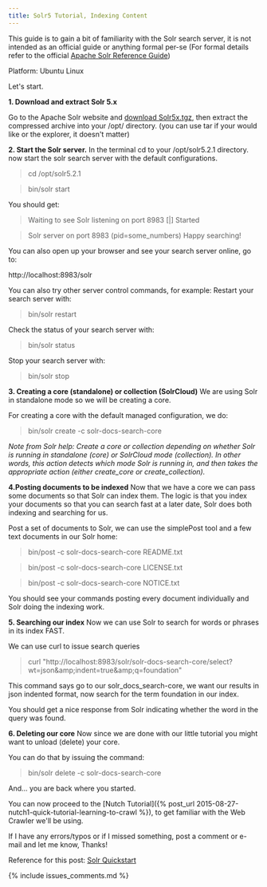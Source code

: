 ```yaml
---
title: Solr5 Tutorial, Indexing Content
---
```


This guide is to gain a bit of familiarity with the Solr search server, it is
not intended as an official guide or anything formal per-se (For formal details
refer to the official 
[Apache Solr Reference Guide](https://cwiki.apache.org/confluence/display/solr/Apache+Solr+Reference+Guide))

Platform: Ubuntu Linux

Let's start.

**1. Download and extract Solr 5.x**

Go to the Apache Solr website and [download Solr5x.tgz](http://www.apache.org/dyn/closer.cgi), 
then extract the compressed archive into your /opt/ directory. (you can use tar 
if your would like or the explorer, it doesn't matter)

**2. Start the Solr server.** 
In the terminal cd to your /opt/solr5.2.1
directory. now start the solr search server with the default configurations.

> cd /opt/solr5.2.1 

> bin/solr start 

You should get:

> Waiting to see Solr listening on port 8983 [|] Started

> Solr server on port 8983 (pid=some_numbers) Happy searching! 

You can also open up your browser and see your search server online, go to:

http://localhost:8983/solr

You can also try other server control commands, for example: Restart your search
server with:

> bin/solr restart

Check the status of your search server with:

> bin/solr status 

Stop your search server with:

> bin/solr stop 

**3. Creating a core (standalone) or collection (SolrCloud)** 
We are using Solr in standalone mode so we will be creating a core.

For creating a core with the default managed configuration, we do:

> bin/solr create -c solr-docs-search-core 

_Note from Solr help: Create a core or collection depending on whether Solr is
running in standalone (core) or SolrCloud mode (collection). In other words,
this action detects which mode Solr is running in, and then takes the
appropriate action (either create_core or create_collection)._

**4.Posting documents to be indexed** 
Now that we have a core we can pass some documents so that Solr can index them. 
The logic is that you index your documents so that you can search fast at a later 
date, Solr does both indexing and searching for us.

Post a set of documents to Solr, we can use the simplePost tool and a few text
documents in our Solr home:

> bin/post -c solr-docs-search-core README.txt 

> bin/post -c solr-docs-search-core LICENSE.txt 

> bin/post -c solr-docs-search-core NOTICE.txt

You should see your commands posting every document individually and Solr doing
the indexing work.

**5. Searching our index** 
Now we can use Solr to search for words or phrases in its index FAST.

We can use curl to issue search queries

> curl "http://localhost:8983/solr/solr-docs-search-core/select?wt=json&amp;amp;indent=true&amp;amp;q=foundation"

This command says go to our solr_docs_search-core, we want our results in json
indented format, now search for the term foundation in our index.

You should get a nice response from Solr indicating whether the word in the
query was found.

**6. Deleting our core** 
Now since we are done with our little tutorial you might want to unload (delete) 
your core.

You can do that by issuing the command:

> bin/solr delete -c solr-docs-search-core 

And... you are back where you started.

You can now proceed to the [Nutch Tutorial]({% post_url 2015-08-27-nutch1-quick-tutorial-learning-to-crawl %}),
to get familiar with the Web Crawler we'll be using.

If I have any errors/typos or if I missed something, post a comment or e-mail
and let me know, Thanks!

Reference for this post: [Solr Quickstart](http://lucene.apache.org/solr/quickstart.html)

{% include issues_comments.md %}
